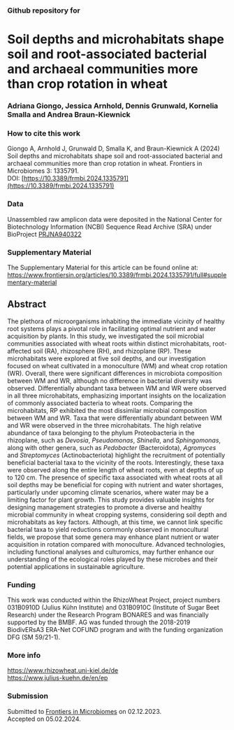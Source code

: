 ### Github repository for 
# Soil depths and microhabitats shape soil and root-associated bacterial and archaeal communities more than crop rotation in wheat
### Adriana Giongo, Jessica Arnhold, Dennis Grunwald, Kornelia Smalla and Andrea Braun-Kiewnick

### How to cite this work
Giongo A, Arnhold J, Grunwald D, Smalla K, and Braun-Kiewnick A (2024) Soil depths and microhabitats shape soil and root-associated bacterial and archaeal communities more than crop rotation in wheat.
Frontiers in Microbiomes 3: 1335791. \
DOI: [https://10.3389/frmbi.2024.1335791](https://10.3389/frmbi.2024.1335791)

### Data
Unassembled raw amplicon data were deposited in the National Center for Biotechnology Information (NCBI) Sequence Read Archive (SRA) under BioProject 
[PRJNA940322](https://www.ncbi.nlm.nih.gov/bioproject/PRJNA940322/)

### Supplementary Material
The Supplementary Material for this article can be found online at: 
https://www.frontiersin.org/articles/10.3389/frmbi.2024.1335791/full#supplementary-material

## Abstract
The plethora of microorganisms inhabiting the immediate vicinity of healthy root systems plays a pivotal role in facilitating optimal nutrient and water acquisition by plants. In this study, we investigated the soil microbial communities associated with wheat roots within distinct microhabitats, root-affected soil (RA), rhizosphere (RH), and rhizoplane (RP). These microhabitats were explored at five soil depths, and our investigation focused on wheat cultivated in a monoculture (WM) and wheat crop rotation (WR). Overall, there were significant differences in microbiota composition between WM and WR, although no difference in bacterial diversity was observed. Differentially abundant taxa between WM and WR were observed in all three microhabitats, emphasizing important insights on the localization of commonly associated bacteria to wheat roots. Comparing the microhabitats, RP exhibited the most dissimilar microbial composition between WM and WR. Taxa that were differentially abundant between WM and WR were observed in the three microhabitats. The high relative abundance of taxa belonging to the phylum Proteobacteria in the rhizoplane, such as *Devosia*, *Pseudomonas*, *Shinella*, and *Sphingomonas*, along with other genera, such as *Pedobacter* (Bacteroidota), *Agromyces* and *Streptomyces* (Actinobacteriota) highlight the recruitment of potentially beneficial bacterial taxa to the vicinity of the roots. Interestingly, these taxa were observed along the entire length of wheat roots, even at depths of up to 120 cm. The presence of specific taxa associated with wheat roots at all soil depths may be beneficial for coping with nutrient and water shortages, particularly under upcoming climate scenarios, where water may be a limiting factor for plant growth. This study provides valuable insights for designing management strategies to promote a diverse and healthy microbial community in wheat cropping systems, considering soil depth and microhabitats as key factors. Although, at this time, we cannot link specific bacterial taxa to yield reductions commonly observed in monocultural fields, we propose that some genera may enhance plant nutrient or water acquisition in rotation compared with monoculture. Advanced technologies, including functional analyses and culturomics, may further enhance our understanding of the ecological roles played by these microbes and their potential applications in sustainable agriculture.

### Funding
This work was conducted within the RhizoWheat Project, project numbers 031B0910D (Julius Kühn Institute) and 031B0910C (Institute of Sugar Beet Research) under the Research Program BONARES and was financially supported by the BMBF. AG was funded through the 2018-2019 BiodivERsA3 ERA-Net COFUND program and with the funding organization DFG (SM 59/21-1).

### More info
https://www.rhizowheat.uni-kiel.de/de \
https://www.julius-kuehn.de/en/ep

### Submission
Submitted to [Frontiers in Microbiomes](https://www.frontiersin.org/journals/microbiomes) on 02.12.2023.\
Accepted on 05.02.2024.
